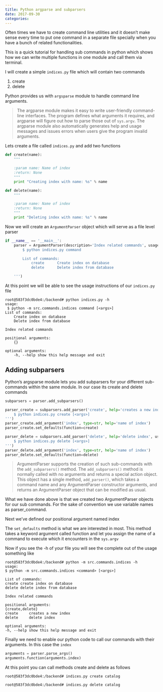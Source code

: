 ```yaml
---
title: Python argparse and subparsers
date: 2017-09-30
categories:
---
```


Often times we have to create command line utilities and it doesn’t make sense every time to put one command in a separate file specially when you have a bunch of related functionalities.

This is a quick tutorial for handling sub commands in python which shows how we can write multiple functions in one module and call them via terminal.

I will create a simple `indices.py` file which will contain two commands

1. create
2. delete

Python provides us with `argsparse` module to handle command line arguments.

> The argparse module makes it easy to write user-friendly command-line interfaces. The program defines what arguments it requires, and argparse will figure out how to parse those out of `sys.argv`. The argparse module also automatically generates help and usage messages and issues errors when users give the program invalid arguments.

Lets create a file called `indices.py` and add two functions

```python
def create(name):
    """

    :param name: Name of index
    :return: None
    """
    print "Creating index with name: %s" % name

def delete(name):
    """

    :param name: Name of index
    :return: None
    """
    print "Deleting index with name: %s" % name
```

Now we will create an `ArgumentParser` object which will serve as a file level parser

```python
if __name__ == '__main__':
    parser = ArgumentParser(description='Index related commands', usage='''
        $ python indices.py command

        List of commands:
            create      Create index on database
            delete      Delete index from database

    ''')
```

At this point we will be able to see the usage instructions of our `indices.py` file

```
root@583f3dc0bde4:/backend# python indices.py -h
usage:
 $ python -m src.commands.indices command [<args>]
List of commands:
    Create index on database
    Delete index from database

Index related commands

positional arguments:
    {}

optional arguments:
    -h, --help show this help message and exit
```

## Adding subparsers

Python’s argsparse module lets you add subparsers for your different sub-commands within the same module. In our case its create and delete commands

```python
subparsers = parser.add_subparsers()

parser_create = subparsers.add_parser('create', help='creates a new index', usage='''
    $ python indices.py create [<args>]
''')
parser_create.add_argument('index', type=str, help='name of index')
parser_create.set_defaults(function=create)

parser_delete = subparsers.add_parser('delete', help='delete index', usage='''
    $ python indices.py delete [<args>]
''')
parser_delete.add_argument('index', type=str, help='name of index')
parser_delete.set_defaults(function=delete)
```

> ArgumentParser supports the creation of such sub-commands with the `add_subparsers()` method. The `add_subparsers()` method is normally called with no arguments and returns a special action object. This object has a single method, `add_parser()`, which takes a command name and any ArgumentParser constructor arguments, and returns an ArgumentParser object that can be modified as usual.

What we have done above is that we created two ArgumentParser objects for our sub commands. For the sake of convention we use variable names as parser_command.

Next we’ve defined our positional argument named index

The `set_defaults` method is what we are interested in most. This method takes a keyword argument called function and let you assign the name of a command to execute which it encounters in the `sys.argv`

Now if you see the -h of your file you will see the complete out of the usage something like

```
root@583f3dc0bde4:/backend# python -m src.commands.indices -h
usage:
$ python -m src.commands.indices <command> [<args>]

List of commands:
create create index on database
delete delete index from database

Index related commands

positional arguments:
{create,delete}
create     creates a new index
delete     delete index

optional arguments:
-h, --help show this help message and exit
```

Finally we need to enable our python code to call our commands with their arguments. In this case the `index`

```python
arguments = parser.parse_args()
arguments.function(arguments.index)
```

At this point you can call methods create and delete as follows

```
root@583f3dc0bde4:/backend# indices.py create catalog

root@583f3dc0bde4:/backend# indices.py delete catalog
```
